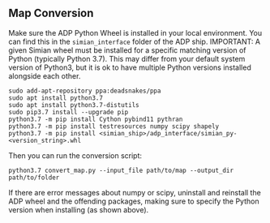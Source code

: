 ## Map Conversion

Make sure the ADP Python Wheel is installed in your local environment.
You can find this in the `simian_interface` folder of the ADP ship.
IMPORTANT: A given Simian wheel must be installed for a specific matching version of Python
(typically Python 3.7). This may differ from your default system version of Python3, but it is ok to
have multiple Python versions installed alongside each other.

```
sudo add-apt-repository ppa:deadsnakes/ppa
sudo apt install python3.7
sudo apt install python3.7-distutils
sudo pip3.7 install --upgrade pip
python3.7 -m pip install Cython pybind11 pythran
python3.7 -m pip install testresources numpy scipy shapely
python3.7 -m pip install <simian_ship>/adp_interface/simian_py-<version_string>.whl
```

Then you can run the conversion script:
```
python3.7 convert_map.py --input_file path/to/map --output_dir path/to/folder
```

If there are error messages about numpy or scipy, uninstall and reinstall the ADP wheel and the
offending packages, making sure to specify the Python version when installing (as shown above).
